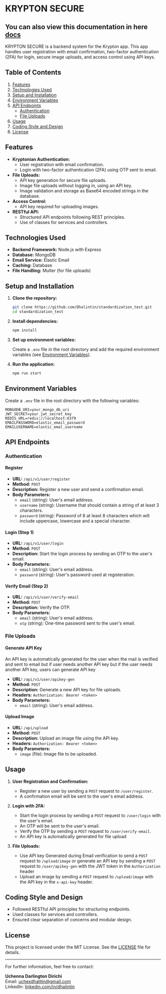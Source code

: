 # KRYPTON SECURE

## You can also view this documentation in here [docs](#features)

KRYPTON SECURE is a backend system for the Krypton app. This app handles user registration with email confirmation, two-factor authentication (2FA) for login, secure image uploads, and access control using API keys.

## Table of Contents

1. [Features](#features)
2. [Technologies Used](#technologies-used)
3. [Setup and Installation](#setup-and-installation)
4. [Environment Variables](#environment-variables)
5. [API Endpoints](#api-endpoints)
   - [Authentication](#authentication)
   - [File Uploads](#file-uploads)
6. [Usage](#usage)
7. [Coding Style and Design](#coding-style-and-design)
8. [License](#license)

## Features

- **Kryptonian Authentication:**
  - User registration with email confirmation.
  - Login with two-factor authentication (2FA) using OTP sent to email.
- **File Uploads:**
  - API key generation for secure file uploads.
  - Image file uploads without logging in, using an API key.
  - Image validation and storage as Base64 encoded strings in the database.
- **Access Control:**
  - API key required for uploading images.
- **RESTful API:**
  - Structured API endpoints following REST principles.
  - Use of classes for services and controllers.

## Technologies Used

- **Backend Framework:** Node.js with Express
- **Database:** MongoDB
- **Email Service:** Elastic Email
- **Caching:** Database
- **File Handling:** Multer (for file uploads)

## Setup and Installation

1. **Clone the repository:**

   ```sh
   git clone https://github.com/Dhalintin/standardization_test.git
   cd standardization_test
   ```

2. **Install dependencies:**

   ```sh
   npm install
   ```

3. **Set up environment variables:**

   Create a `.env` file in the root directory and add the required environment variables (see [Environment Variables](#environment-variables)).

4. **Run the application:**

   ```sh
   npm run start
   ```

## Environment Variables

Create a `.env` file in the root directory with the following variables:

```env
MONGODB_URI=your_mongo_db_uri
JWT_SECRET=your_jwt_secret_key
REDIS_URL=redis://localhost:6379
EMAILPASSWORD=elastic_email_password
EMAILUSERNAME=elastic_emal_username
```

## API Endpoints

### Authentication

#### Register

- **URL:** `/api/v1/user/register`
- **Method:** `POST`
- **Description:** Register a new user and send a confirmation email.
- **Body Parameters:**
  - `email` (string): User's email address.
  - `username` (string): Username that should contain a string of at least 3 characters.
  - `password` (string): Password of 8 at least 8 characters which will include uppercase, lowercase and a special character.

#### Login (Step 1)

- **URL:** `/api/v1/user/login`
- **Method:** `POST`
- **Description:** Start the login process by sending an OTP to the user's email.
- **Body Parameters:**
  - `email` (string): User's email address.
  - `password` (string): User's password used at registeration.

#### Verify Email (Step 2)

- **URL:** `/api/v1/user/verify-email`
- **Method:** `POST`
- **Description:** Verify the OTP.
- **Body Parameters:**
  - `email` (string): User's email address.
  - `otp` (string): One-time password sent to the user's email.

### File Uploads

#### Generate API Key

An API key is automatically generated for the user when the mail is verified and sent to email but if user needs another API key but if the user needs another API key, users can generate API key

- **URL:** `/api/v1/user/apikey-gen`
- **Method:** `POST`
- **Description:** Generate a new API key for file uploads.
- **Headers:** `Authorization: Bearer <token>`
- **Body Parameters:**
  - `email` (string): User's email address.

#### Upload Image

- **URL:** `/api/upload`
- **Method:** `POST`
- **Description:** Upload an image file using the API key.
- **Headers:** `Authorization: Bearer <token>`
- **Body Parameters:**
  - `image` (file): Image file to be uploaded.

## Usage

1. **User Registration and Confirmation:**

   - Register a new user by sending a `POST` request to `/user/register`.
   - A confirmation email will be sent to the user's email address.

2. **Login with 2FA:**

   - Start the login process by sending a `POST` request to `/user/login` with the user's email.
   - An OTP will be sent to the user's email.
   - Verify the OTP by sending a `POST` request to `/user/verify-email`.
   - An API key is automatically generated for file upload

3. **File Uploads:**
   - Use API key Generated during Email verification to send a `POST` request to `/upload/image` or generate an API key by sending a `POST` request to `/user/apikey-gen` with the JWT token in the `Authorization` header
   - Upload an image by sending a `POST` request to `/upload/image` with the API key in the `x-api-key` header.

## Coding Style and Design

- Followed RESTful API principles for structuring endpoints.
- Used classes for services and controllers.
- Ensured clear separation of concerns and modular design.

## License

This project is licensed under the MIT License. See the [LICENSE](LICENSE) file for details.

---

For further information, feel free to contact:

**Uchenna Darlington Dirichi**  
Email: [uchexdhalitin@gmail.com](mailto:uchexdhalitin@gmail.com)  
LinkedIn: [linkedin.com/in/dhalintin](https://www.linkedin.com/in/dhalintin)
